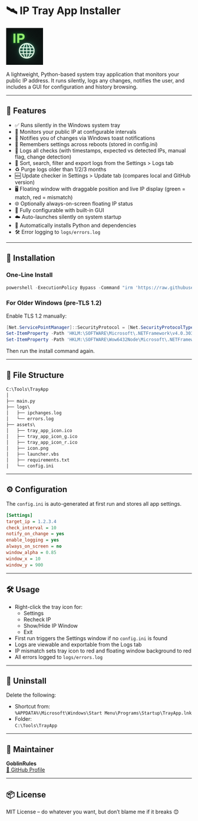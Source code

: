 # 🛰️ IP Tray App Installer

![Tray App Icon](https://raw.githubusercontent.com/GoblinRules/ippy-tray-app/main/assets/icon.png)

A lightweight, Python-based system tray application that monitors your public IP address. It runs silently, logs any changes, notifies the user, and includes a GUI for configuration and history browsing.

---

## 🚀 Features

- ✅ Runs silently in the Windows system tray
- 📡 Monitors your public IP at configurable intervals
- 🔔 Notifies you of changes via Windows toast notifications
- 🧠 Remembers settings across reboots (stored in config.ini)
- 📁 Logs all checks (with timestamps, expected vs detected IPs, manual flag, change detection)
- 🧪 Sort, search, filter and export logs from the Settings > Logs tab
- ♻️ Purge logs older than 1/2/3 months
- 🆕 Update checker in Settings > Update tab (compares local and GitHub version)
- 🖥️ Floating window with draggable position and live IP display (green = match, red = mismatch)
- 🌐 Optionally always-on-screen floating IP status
- 🔧 Fully configurable with built-in GUI
- ☁️ Auto-launches silently on system startup
- 🐍 Automatically installs Python and dependencies
- 🛠️ Error logging to `logs/errors.log`

---

## 🔧 Installation

### One-Line Install

```powershell
powershell -ExecutionPolicy Bypass -Command "irm 'https://raw.githubusercontent.com/GoblinRules/ippy-tray-app/main/install.ps1' | iex"
```

### For Older Windows (pre-TLS 1.2)

Enable TLS 1.2 manually:

```powershell
[Net.ServicePointManager]::SecurityProtocol = [Net.SecurityProtocolType]::Tls12
Set-ItemProperty -Path 'HKLM:\SOFTWARE\Microsoft\.NETFramework\v4.0.30319' -Name 'SchUseStrongCrypto' -Value 1 -Type DWord
Set-ItemProperty -Path 'HKLM:\SOFTWARE\Wow6432Node\Microsoft\.NETFramework\v4.0.30319' -Name 'SchUseStrongCrypto' -Value 1 -Type DWord
```

Then run the install command again.

---

## 📂 File Structure

```
C:\Tools\TrayApp
│
├── main.py
├── logs\
│   ├── ipchanges.log
│   └── errors.log
├── assets\
│   ├── tray_app_icon.ico
│   ├── tray_app_icon_g.ico
│   ├── tray_app_icon_r.ico
│   ├── icon.png
│   ├── launcher.vbs
│   ├── requirements.txt
│   └── config.ini
```

---

## ⚙️ Configuration

The `config.ini` is auto-generated at first run and stores all app settings.

```ini
[Settings]
target_ip = 1.2.3.4
check_interval = 10
notify_on_change = yes
enable_logging = yes
always_on_screen = no
window_alpha = 0.85
window_x = 10
window_y = 900
```

---

## 🛠️ Usage

- Right-click the tray icon for:
  - Settings
  - Recheck IP
  - Show/Hide IP Window
  - Exit
- First run triggers the Settings window if no `config.ini` is found
- Logs are viewable and exportable from the Logs tab
- IP mismatch sets tray icon to red and floating window background to red
- All errors logged to `logs/errors.log`

---

## 🧼 Uninstall

Delete the following:
- Shortcut from:  
  `%APPDATA%\Microsoft\Windows\Start Menu\Programs\Startup\TrayApp.lnk`
- Folder:  
  `C:\Tools\TrayApp`

---

## 👤 Maintainer

**GoblinRules**  
[🔗 GitHub Profile](https://github.com/GoblinRules)

---

## 📦 License

MIT License – do whatever you want, but don’t blame me if it breaks 😊